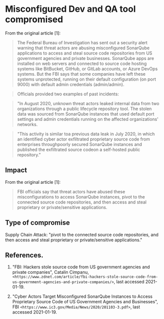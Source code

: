 # Misconfigured Dev and QA tool compromised

From the original article [1]:

> The Federal Bureau of Investigation has sent out a security alert warning that threat actors are abusing misconfigured SonarQube applications to access and steal source code repositories from US government agencies and private businesses.
> SonarQube apps are installed on web servers and connected to source code hosting systems like BitBucket, GitHub, or GitLab accounts, or Azure DevOps systems.
> But the FBI says that some companies have left these systems unprotected, running on their default configuration (on port 9000) with default admin credentials (admin/admin).

> Officials provided two examples of past incidents:

> "In August 2020, unknown threat actors leaked internal data from two organizations through a public lifecycle repository tool. The stolen data was sourced from SonarQube instances that used default port settings and admin credentials running on the affected organizations' networks.

> "This activity is similar toa previous data leak in July 2020, in which an identified cyber actor exfiltrated proprietary source code from enterprises throughpoorly secured SonarQube instances and published the exfiltrated source codeon a self-hosted public repository."

## Impact

From the original article [1]:

> FBI officials say that threat actors have abused these misconfigurations to access SonarQube instances, pivot to the connected source code repositories, and then access and steal proprietary or private/sensitive applications.


## Type of compromise

Supply Chain Attack: "pivot to the connected source code repositories, and then access and steal proprietary or private/sensitive applications."


## References.

1. "FBI: Hackers stole source code from US government agencies and private companies",  Catalin Cimpanu, `<https://www.zdnet.com/article/fbi-hackers-stole-source-code-from-us-government-agencies-and-private-companies/>`, last accessed 2021-01-19.

2. "Cyber Actors Target Misconfigured SonarQube Instances to Access Proprietary Source Code of US Government Agencies and Businesses", FBI `<https://www.ic3.gov/Media/News/2020/201103-3.pdf>`, last accessed 2021-01-19. 

